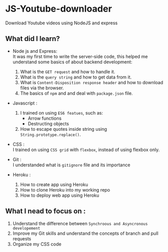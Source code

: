 # JS-Youtube-downloader
Download Youtube videos using NodeJS and express

## What did I learn?
- Node js and Express: <br>
It was my first time to write the server-side code,  this helped me understand some basics of about backend development:
  1.  What is the ``GET request`` and how to handle it.
  2.  What is the ``query string`` and how to get data from it.  
  3.  What is ``Content-Disposition response header`` and how to download files via the browser.
  4.  The basics of ``npm`` and and deal with ``package.json`` file.
 
- Javascript : <br>
  1. I trained on using ``ES6 featues``, such as:
      - Arrow functions
      - Destructing objects
  2. How to escape quotes inside string using ``String.prototype.replace()``.
 
- CSS : <br>
   I trained on using ``CSS grid`` with ``flexbox``, instead of using flexbox only.

- Git : <br>
    I understanded what is ``gitignore`` file and its importance
    
- Heroku : <br>
  
  1. How to create app using Heroku
  2. How to clone Heroku into my working repo
  3. How to deploy web app using Heroku 

## What I nead to focus on :
1. Understand the difference between ``Synchroous and Asyncronous developement``
2. Improve my Git skills and understand the concepts of branch and pull requests
3. Organize my CSS code

